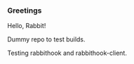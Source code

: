 ### Greetings 
Hello, Rabbit!

Dummy repo to test builds.

Testing rabbithook and rabbithook-client.
